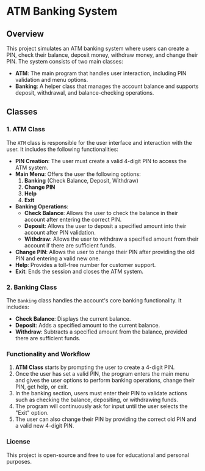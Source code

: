 # **ATM Banking System**

## **Overview**

This project simulates an ATM banking system where users can create a PIN, check their balance, deposit money, withdraw money, and change their PIN. The system consists of two main classes:

- **ATM**: The main program that handles user interaction, including PIN validation and menu options.
- **Banking**: A helper class that manages the account balance and supports deposit, withdrawal, and balance-checking operations.

## **Classes**

### **1. ATM Class**

The `ATM` class is responsible for the user interface and interaction with the user. It includes the following functionalities:

- **PIN Creation**: The user must create a valid 4-digit PIN to access the ATM system.
- **Main Menu**: Offers the user the following options:
  1. **Banking** (Check Balance, Deposit, Withdraw)
  2. **Change PIN**
  3. **Help**
  4. **Exit**
- **Banking Operations**:
  - **Check Balance**: Allows the user to check the balance in their account after entering the correct PIN.
  - **Deposit**: Allows the user to deposit a specified amount into their account after PIN validation.
  - **Withdraw**: Allows the user to withdraw a specified amount from their account if there are sufficient funds.
- **Change PIN**: Allows the user to change their PIN after providing the old PIN and entering a valid new one.
- **Help**: Provides a toll-free number for customer support.
- **Exit**: Ends the session and closes the ATM system.

### **2. Banking Class**

The `Banking` class handles the account's core banking functionality. It includes:

- **Check Balance**: Displays the current balance.
- **Deposit**: Adds a specified amount to the current balance.
- **Withdraw**: Subtracts a specified amount from the balance, provided there are sufficient funds.

### **Functionality and Workflow**

1. **ATM Class** starts by prompting the user to create a 4-digit PIN.
2. Once the user has set a valid PIN, the program enters the main menu and gives the user options to perform banking operations, change their PIN, get help, or exit.
3. In the banking section, users must enter their PIN to validate actions such as checking the balance, depositing, or withdrawing funds.
4. The program will continuously ask for input until the user selects the "Exit" option.
5. The user can also change their PIN by providing the correct old PIN and a valid new 4-digit PIN.

### **License**

This project is open-source and free to use for educational and personal purposes.
